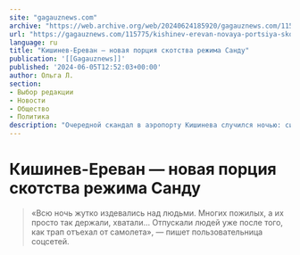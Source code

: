 ```yaml
---
site: "gagauznews.com"
archive: "https://web.archive.org/web/20240624185920/gagauznews.com/115775/kishinev-erevan-novaya-portsiya-skotstva-rezhima-sandu.html"
url: "https://gagauznews.com/115775/kishinev-erevan-novaya-portsiya-skotstva-rezhima-sandu.html"
language: ru
title: "Кишинев-Ереван — новая порция скотства режима Санду"
publication: '[[Gagauznews]]'
published: '2024-06-05T12:52:03+00:00'
author: Ольга Л.
section:
- Выбор редакции
- Новости
- Общество
- Политика
description: "Очередной скандал в аэропорту Кишинева случился ночью: силовики, под видом проверки документов, более трех часов держали около сотни пассажиров рейса Кишинев-Ереван в тесном помещении. Многие пассажиры так и не улетели, потому что им вернули паспорта лишь после того, как трап отошел от лайнера. «Всю ночь жутко издевались над людьми. Многих пожилых, а их просто так держали, хватали… Отпускали людей уже после того, как трап отъехал от самолета», — пишет пользовательница соцсетей. Другой пассажир рассказал, что у них отобрали паспорта, завели за ленту и, ничего не объясняя, как скот держали более трех часов. Рейс Кишинев-Ереван вылетал в 03.40 утра, паспорта людям […]"
---
```


# Кишинев-Ереван — новая порция скотства режима Санду

> «Всю ночь жутко издевались над людьми. Многих пожилых, а их просто так держали, хватали… Отпускали людей уже после того, как трап отъехал от самолета», — пишет пользовательница соцсетей.
